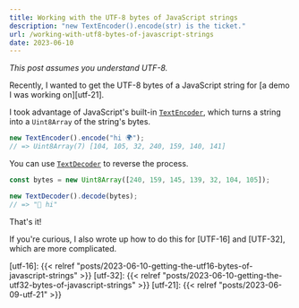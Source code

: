 ```yaml
---
title: Working with the UTF-8 bytes of JavaScript strings
description: "new TextEncoder().encode(str) is the ticket."
url: /working-with-utf8-bytes-of-javascript-strings
date: 2023-06-10
---
```


_This post assumes you understand UTF-8._

Recently, I wanted to get the UTF-8 bytes of a JavaScript string for [a demo I was working on][utf-21].

I took advantage of JavaScript's built-in [`TextEncoder`][TextEncoder], which turns a string into a `Uint8Array` of the string's bytes.

```javascript
new TextEncoder().encode("hi 🌍");
// => Uint8Array(7) [104, 105, 32, 240, 159, 140, 141]
```

You can use [`TextDecoder`][TextDecoder] to reverse the process.

```javascript
const bytes = new Uint8Array([240, 159, 145, 139, 32, 104, 105]);

new TextDecoder().decode(bytes);
// => "👋 hi"
```

That's it!

If you're curious, I also wrote up how to do this for [UTF-16] and [UTF-32], which are more complicated.

[TextEncoder]: https://developer.mozilla.org/en-US/docs/Web/API/TextEncoder
[TextDecoder]: https://developer.mozilla.org/en-US/docs/Web/API/TextDecoder

[utf-16]: {{< relref "posts/2023-06-10-getting-the-utf16-bytes-of-javascript-strings" >}}
[utf-32]: {{< relref "posts/2023-06-10-getting-the-utf32-bytes-of-javascript-strings" >}}
[utf-21]: {{< relref "posts/2023-06-09-utf-21" >}}
